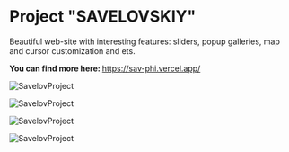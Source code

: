 <h1>Project "SAVELOVSKIY"</h1>
<p>Beautiful web-site with interesting features: sliders, popup galleries, map and cursor customization and ets.</p>
<p><strong>You can find more here: </strong><a href="https://sav-phi.vercel.app/">https://sav-phi.vercel.app/</a></p>

<p>
	<img src="https://raw.githubusercontent.com/cackas/AnimationWave/379632d9738c0cbf3cf39d6e7c2666c536e3aaba/assets/sav1.png" alt="SavelovProject">
</p>
<p>
	<img src="https://raw.githubusercontent.com/cackas/AnimationWave/379632d9738c0cbf3cf39d6e7c2666c536e3aaba/assets/sav2.png" alt="SavelovProject">
</p>
<p>
	<img src="https://raw.githubusercontent.com/cackas/AnimationWave/379632d9738c0cbf3cf39d6e7c2666c536e3aaba/assets/sav3.png" alt="SavelovProject">
</p>
<p>
	<img src="https://raw.githubusercontent.com/cackas/AnimationWave/379632d9738c0cbf3cf39d6e7c2666c536e3aaba/assets/sav4.png" alt="SavelovProject">
</p>
